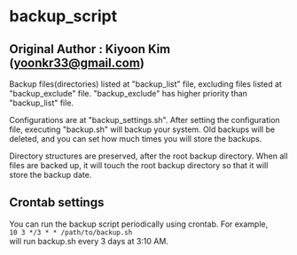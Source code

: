 # backup_script

## Original Author : Kiyoon Kim (yoonkr33@gmail.com)

Backup files(directories) listed at "backup_list" file, excluding files listed at "backup_exclude" file.
"backup_exclude" has higher priority than "backup_list" file.

Configurations are at "backup_settings.sh". After setting the configuration file, executing "backup.sh" will backup your system. Old backups will be deleted, and you can set how much times you will store the backups.

Directory structures are preserved, after the root backup directory. When all files are backed up, it will touch the root backup directory so that it will store the backup date.

## Crontab settings
You can run the backup script periodically using crontab. For example,  
`10 3 */3 * * /path/to/backup.sh`  
will run backup.sh every 3 days at 3:10 AM.
